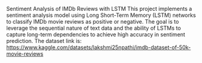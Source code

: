 
Sentiment Analysis of IMDb Reviews with LSTM
This project implements a sentiment analysis model using Long Short-Term Memory (LSTM) networks to classify IMDb movie reviews as positive or negative. The goal is to leverage the sequential nature of text data and the ability of LSTMs to capture long-term dependencies to achieve high accuracy in sentiment prediction.
The dataset link is:  https://www.kaggle.com/datasets/lakshmi25npathi/imdb-dataset-of-50k-movie-reviews

